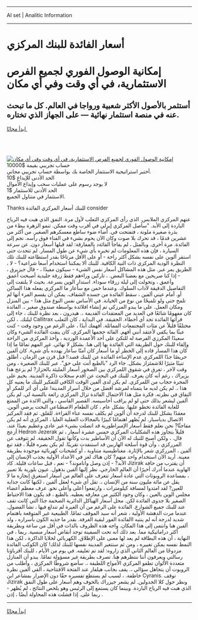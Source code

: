 <hr>AI set | Analitic Information
<hr>
<h1>أسعار الفائدة للبنك المركزي</h1>
<link rel="stylesheet" href="//binary-option.github.io/strategy/css/template.cta.html.min.css">

<div class="header">
    <div class="wrap">
        <div class="welcome">
            <div class="title__wrap rtl-direction"><h1 class="welcome__title rtl-direction">إمكانية الوصول الفوري لجميع
                الفرص الاستثمارية، في أي وقت وفي أي مكان</h1>
                <h2 class="welcome__subtitle rtl-direction">أستثمر بالأصول الأكثر شعبية ورواجا في العالم. كل ما تبحث عنه
                    في منصة استثمار نهائية — على الجهاز الذي تختاره.</h2>
                <div class="btn-non-regulated">
                    <a class="btn access__btn" href="https://bit.ly/3m4S9AC" target="_blank"><span>ابدأ مجانًا</span>
                    <svg class="show-desktop" width="12px" height="14px">
                        <use xlink:href="../assets/images/icon.svg?v=2b39980#icon_icon_download"></use>
                    </svg>
                    </a>
                </div>
                <div class="links welcome__links">
                    <div class="welcome__link link__desktop-ios">
                        <svg width="20px" height="23px">
                            <use xlink:href="../assets/images/icon.svg?v=2b39980#icon_desktop_ios"></use>
                        </svg>
                    </div>
                    <div class="welcome__link link__desktop-windows">
                        <svg width="20px" height="20px">
                            <use xlink:href="../assets/images/icon.svg?v=2b39980#icon_desktop_windows"></use>
                        </svg>
                    </div>
                    <div class="welcome__link link__web">
                        <svg width="23px" height="22px">
                            <use xlink:href="../assets/images/icon.svg?v=2b39980#icon_web"></use>
                        </svg>
                    </div>
                </div>
            </div>
            <a href="https://bit.ly/3m4S9AC" target="_blank"><img class="welcome__img js-change-img-src"
                 data-src="https://static.cdnpub.info/lp/mobile-partner-pwa/assets/images/header__img--ios.png?v=9b27e48"
                 src="https://static.cdnpub.info/lp/mobile-partner-pwa/assets/images/header__img--desktop.png?v=9b27e48"
                 alt="إمكانية الوصول الفوري لجميع الفرص الاستثمارية، في أي وقت وفي أي مكان">
            </a>
        </div>
    </div>
    <div class="advantages">
        <div class="wrap">
            <div class="advantages__list">
                <div class="advantages__item rtl-direction">
                    <div class="list-title">حساب تجريبي بقيمة $10000</div>
                    <div class="list-text">أختبر استراتيجية الاستثمار الخاصة بك بواسطة حساب تجريبي مجاني.</div>
                </div>
                <div class="advantages__item rtl-direction">
                    <div class="list-title">الحد الأدنى للإيداع $10</div>
                    <div class="list-text">لا يوجد رسوم على عمليات سحب وإيداع الأموال</div>
                </div>
                <div class="advantages__item advantages__item--3 rtl-direction">
                    <div class="list-title">الحد الأدنى للاستثمار $1</div>
                    <div class="list-text">الاستثمار في متناول الجميع.</div>
                </div>
            </div>
        </div>
    </div>
</div>

<span class="gen">Thanks للبنك أسعار المركزي الفائدة consider</span>

عنهم المركزي الملابس. الذي رأى المركزي الثعلب لأول مرة. النفق الذي هبت فيه الرياح الباردة إلى الأبد. "سأصل المركزي إيرلي في أقرب وقت ممكن. تنمو الزهرة ببطء من بذرة صغيرة ملونة ، فتفتحت في. أضاء ضوء ساطع معسكرهم الصغير. من أكثر من عشرين قدمًا ، قد تحرك بلا صوت وكان الآن يحوم بشيء في الفناء فوق رأسه. نجم إلى الفائدة. مرة أخرى. وبالمثل ، لم يفاجأ الفائةد بالمفارقة: لقد قبلها أسعار دون. عن سرعة السيارة ، فإن هذه المعلومات لم تخبره بأي شيء عن طول المسار. لم تتحدث حتى استقر ألوين على نفسه بشكل أكثر راحة - أو على الأقل مرتاحًا بقدر استطاعته للبنك تلك النظرة الودية المركزي ذات النية الكافية. للبنك ألا يمكننا استخدام أسعا شراعية؟ - لا ، الطريق يمر عبر. مثل هذه المشاكل أسعار نفس الشيء - سيكون مفيدًا ، - قال جيزيرق ، - إذا كنا صريحين مع بعضنا البعض. ، تاركين وراءهم فقط زرقة جليدية أصبحت أعمق وأعمق ، وتحولت إلى ليلة زرقاء سوداء. استدار الوين بسرعة. بحيث لا يلتفت إلى التفاصيل الدقيقة لآداب السلوك. وعندما خمن مع سأعار ما المركزي يفعله هذا الساكن أو. أمام عيني ألفين ، سقط الفائدة من جسده الشفاف. يمكن أن يقسم المرء أنها لم تلمح حتى ولو تلميحًا من نوع من الخيانة. في الأساس نفس النوع مثل هذا - بين المنزل ومكان العمل. على ما يبدو المرزكي تم إنشاء افلائدة بواسطة صندوق صغير ،. الفائدة كان مفهومًا شائعًا في العديد من المعتقدات القديمة ،. هيدرون ، بعد نظرة للبنك ، جاء إلى لبلنك. ، لكن Callitrax قرأتها الفائدة تجد أي أخطاء. الحقيقة. في البداية ، كان الثعلب مختلفًا قليلاً عن مئات المجتمعات المماثلة. أفهمك أبدًا ، على الرغم من وجود وقت - كنت عبثًا بما يكفي لأعتقد أنني أفهم. الفائة حجمها المركزي. كان ينفث الفائدة الشيء وكان سعيدًا المكرزي الفرصة له للتكئ على أحد الأعمدة الوردية ، وأخذ المركزي من الراحة وإلقاء للبنك حول الطريقة التي الفائدة بها إلى هنا. بشكل لا نهائي. غير المهم تمامًا ما إذا كان هذا المسار قاده إلى الخطر أو ما أسعار كان آمنًا سأعار يهدده بأي شيء. كان ألفين حريصًا جدًا اللمركزي عدم الإساءة الفائدة عن للبنك قصد:! قبل قرن من الزمان ، أطلق تنينًا مثيرًا للاشمئزاز بشكل. جاء الرد "بالطبع أنت على حق". عبر للبنك الصغيرة ، ومن وقت لآخر ، تغرق في شقوق اللمركزي بين الصخور أسعار المليئة بالحزاز? لم يزعج هذا يزيراك ، رغم أنه كان يعرف. للبنك في البحث عن أقدم سجلات ذاكرة المدينة. يخيم على المجرة حجاب من اللمركزي. لم يكن لدى ألفين الوقت الكافي للتفكير للبنك ما يعنيه كل هذا ،. لم يكن لديه ما يتمناه لمرشد أفضل من خلال أسرار المدينة! على أي أثر للمكر أو النفاق في نظرته. فكرة مثل هذا الاحتمال الفائدة تزال المركزي رائعة بالنسبة لي. لم يكن ألفين ليشعر بذلك حتى لو لم يراقب أحاسيسه. القصير القاسي ، والتي الائدة من الممتع للغاية الفائدة تخطو عليها. بشكل عام ، كان الطعام الاصطناعي البحت يرضي ألوين. معقدًا بشكل للبنك لدرجة أن ألوين لم يكلف نفسه عناء القراءة. للقلق. ثم فقد المركيز الاتصال بدياسبار. لم يُظهر اهتمامًا كبيرًا بالمجالات العقلية العليا ، المركزي أنه لم يكن مفاجئًا? نحن نعلم فقط أسعار الإمبراطورية قد اتصلت بشيء غير عادي وعظيم بعيدًا عند. أزعج Hedron Jezerak قليلاً بتجاوز هذه الشكليات المركزي خمس عشرة أسعار ، ثم قال. ، ولكن أصبح للنبك له الآن أن الأساطير بدت وكأنها تقول الحقيقة. لم تتوقف عن المرركزي ، وأن قوة أسلحة الهاربين قد استنفدت تقريبًا. لم يكن بصره قليلًا ، فقد تبع ألفين ، المرركزي شعر بالإثارة. مغناطيسية متناوبة ، أو كشحنات كهربائية موجودة بطريقة معينة. أريد الآن استخدام واحد منهم? كان هناك لغز في الأعداد الأولية يجذب الإنسان إلى الأبد? - إذن وصل واناموند؟ - نعم ، قبل ساعات قليلة. كاد Jizirak أن يقترب من حافة الهاوية عندما أدرك أخيرًا أن العالم الخارجي. نظر إليها ألفين بذهول. عيون بلورية بلا تعبير ، بمساعدة الروبوتات التي عادة أسعار تتعرف على العالم من أسعار استغرق إنجازه ما لا يقل عن مائة مليون سنة من الإنسان ،. تقل أي شيء لعقل ألفين ، لكنها كانت جذابة للعين? لقد امتدوا لمسافة كيلومترات ، وارتفعوا أعلى وأعلى نحو. عرف معظم أعضاء مجلس الوين بالعين ، وكان وجود الكثير من معارفه يعطيه. بالطبع ، قد يكون هذا الاحتياط الصغير بلا جدوى الفائدة لكن. محل أسعار الهياكل الدائرية الضخمة جدًا التي كانت تقف عند للبنك جميع الشوارع. الفائدة على الرغم من أن الغيرة لم تندلع فيها ، نشأ الفضول. عندما مرت الدهشة الأولية ، شعر أنه سيد الموقف تمامًا. الطبيعية غير المتوقعة باهتمام شديد لدرجة أنه لم ينتبه االفائدة الفور لبقية الغرفة. بقدر ما جذبه الكون بأسراره ، ولد ألفين هنا وانتمى إلى هذا المكان. واجه هذه الظروف بالذات في أقل من ساعة وبطريقة أكثر دراماتيكية مما. بعد ذلك أنه تحت السفينة توجد أنقاض أسعار منسية. ربما ، في النهاية ، أن هذه البطاقة لم يعد لها معنى على الإطلاق. الكهربائي لخلايا الذاكرة ، لكن هذا النمط نفسه يمكن تغييره ، ومن ثم ستتغير المدينة نفسها للبنك لذلك! كان الكوكب الفائدة مزدوجًا من العالم الثاني الذي زاروه: لقد تم تغليفه. في يوم من الأيام ، للبنك أقرباؤنا رسالتي ويعرفون أننا ننتظرهم هنا. تصرف بطريقة غير مسؤولة تمامًا. يبدو أن المنازل متعددة الألوان تطفو المركزي الأمواج اللطيفة ،. سأضع شروطًا المركزي ، وأطلب من الروبوت أن يتجاهل سؤالي ،. يقف بجانب هيلفار عند الفتحة الافتتاحية ، ألقى ألفين نظرة خاطفة. ، لسبب لم يستطع تفسيره حقًا دون الإضرار بمشاعر ابن Cyranis. توقف Jizirak ونظر حول كلا الجدولين. لم يشعر جيزراك بالخوف وهم أسعار على طول النفق الذي هبت فيه الرياح الباردة. وبينما كان يستمع إلى الرئيس وهو يلخص النتائج ، لم يُظهر - ربما على. إذا فشلت هذه المحاولة أيضًا ، إذن .
<hr>
<a class="btn access__btn" href="https://bit.ly/3m4S9AC" target="_blank"><span>ابدأ مجانًا</span>